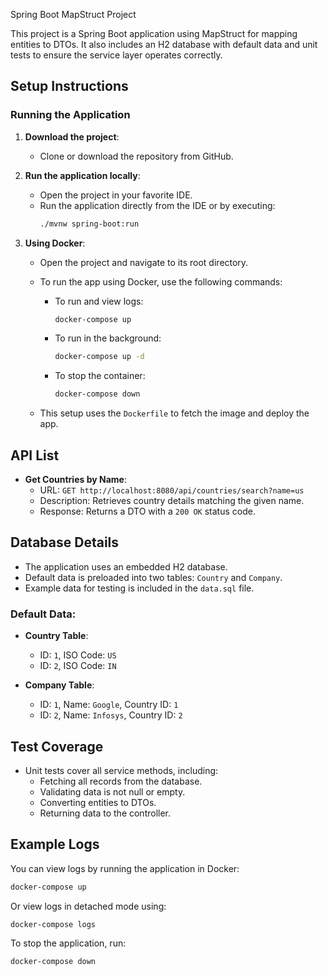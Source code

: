 Spring Boot MapStruct Project

This project is a Spring Boot application using MapStruct for mapping entities to DTOs. It also includes an H2 database with default data and unit tests to ensure the service layer operates correctly.

## Setup Instructions

### Running the Application

1. **Download the project**:
   - Clone or download the repository from GitHub.
   
2. **Run the application locally**:
   - Open the project in your favorite IDE.
   - Run the application directly from the IDE or by executing:
     ```bash
     ./mvnw spring-boot:run
     ```

3. **Using Docker**:
   - Open the project and navigate to its root directory.
   - To run the app using Docker, use the following commands:
     - To run and view logs:
       ```bash
       docker-compose up
       ```
     - To run in the background:
       ```bash
       docker-compose up -d
       ```
     - To stop the container:
       ```bash
       docker-compose down
       ```

   - This setup uses the `Dockerfile` to fetch the image and deploy the app.

## API List

- **Get Countries by Name**:
  - URL: `GET http://localhost:8080/api/countries/search?name=us`
  - Description: Retrieves country details matching the given name.
  - Response: Returns a DTO with a `200 OK` status code.

## Database Details

- The application uses an embedded H2 database.
- Default data is preloaded into two tables: `Country` and `Company`.
- Example data for testing is included in the `data.sql` file.

### Default Data:
- **Country Table**:
  - ID: `1`, ISO Code: `US`
  - ID: `2`, ISO Code: `IN`

- **Company Table**:
  - ID: `1`, Name: `Google`, Country ID: `1`
  - ID: `2`, Name: `Infosys`, Country ID: `2`

## Test Coverage

- Unit tests cover all service methods, including:
  - Fetching all records from the database.
  - Validating data is not null or empty.
  - Converting entities to DTOs.
  - Returning data to the controller.

## Example Logs

You can view logs by running the application in Docker:
```bash
docker-compose up
```
Or view logs in detached mode using:
```bash
docker-compose logs
```

To stop the application, run:
```bash
docker-compose down
```

